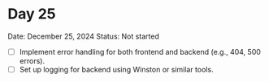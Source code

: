 # Day 25

Date: December 25, 2024
Status: Not started

- [ ]  Implement error handling for both frontend and backend (e.g., 404, 500 errors).
- [ ]  Set up logging for backend using Winston or similar tools.